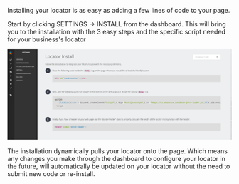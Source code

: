 Installing your locator is as easy as adding a few lines of code to your page.

Start by clicking SETTINGS -> INSTALL from the dashboard. This will bring you to the installation with the 3 easy steps and the specific script needed for your business's locator

![Install](images/install.png)

The installation dynamically pulls your locator onto the page. Which means any changes you make through the dashboard to configure your locator in the future, will automatically be updated on your locator without the need to submit new code or re-install.
